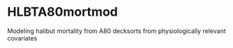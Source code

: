 # HLBTA80mortmod
Modeling halibut mortality from A80 decksorts from physiologically relevant covariates
